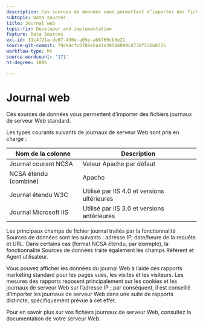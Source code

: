 ```yaml
---
description: Ces sources de données vous permettent d’importer des fichiers journaux de serveur Web standard.
subtopic: Data sources
title: Journal web
topic-fix: Developer and implementation
feature: Data Sources
exl-id: 11c4f21a-de07-436e-a05e-ab6769cb3e21
source-git-commit: 79294cfc6f86e5a41a39504099cd730f53668725
workflow-type: ht
source-wordcount: '171'
ht-degree: 100%

---
```


# Journal web

Ces sources de données vous permettent d’importer des fichiers journaux de serveur Web standard.

Les types courants suivants de journaux de serveur Web sont pris en charge :

| Nom de la colonne | Description |
|--- |--- |
| Journal courant NCSA | Valeur Apache par défaut |
| NCSA étendu (combiné) | Apache |
| Journal étendu W3C | Utilisé par IIS 4.0 et versions ultérieures |
| Journal Microsoft IIS | Utilisé par IIS 3.0 et versions antérieures |

Les principaux champs de fichier journal traités par la fonctionnalité Sources de données sont les suivants : adresse IP, date/heure de la requête et URL. Dans certains cas (format NCSA étendu, par exemple), la fonctionnalité Sources de données traite également les champs Référent et Agent utilisateur.

Vous pouvez afficher les données du journal Web à l’aide des rapports marketing standard pour les pages vues, les visites et les visiteurs. Les mesures des rapports reposent principalement sur les cookies et les journaux de serveur Web sur l’adresse IP ; par conséquent, il est conseillé d’importer les journaux de serveur Web dans une suite de rapports distincte, spécifiquement prévue à cet effet.

Pour en savoir plus sur vos fichiers journaux de serveur Web, consultez la documentation de votre serveur Web.
